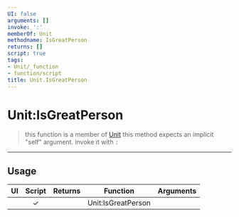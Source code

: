 ```yaml
---
UI: false
arguments: []
invoke: ':'
memberOf: Unit
methodname: IsGreatPerson
returns: []
script: true
tags:
- Unit/_function
- function/script
title: Unit.IsGreatPerson
---
```

# Unit:IsGreatPerson
> this function is a member of [Unit](civ-6/lua/Unit.md)
> this method expects an implicit "self" argument. invoke it with `:`
-----
## Usage
|  UI | Script | Returns | Function | Arguments |
|:---:|:------:|-------:|:--------:|:---------|
| |✓||Unit:IsGreatPerson||

